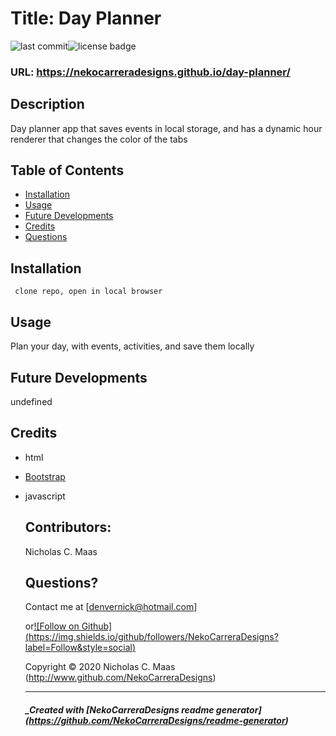 
  # Title: Day Planner

  ![last commit](https://img.shields.io/github/last-commit/NekoCarreraDesigns/Day-planner?style=flat-square)![license badge](https://img.shields.io/github/license/NekoCarreraDesigns/Day-planner?style=flat-square)

  ### URL: https://nekocarreradesigns.github.io/day-planner/

  ## Description 
  
  Day planner app that saves events in local storage, and has a dynamic hour renderer that changes the color of the tabs

  ## Table of Contents 
   
  * [Installation](#installation)
  * [Usage](#usage)
  * [Future Developments](#futureDevelopments)
  * [Credits](#credits)
  * [Questions](#questions)
  
  ## Installation 
  ``  clone repo, open in local browser
  ``  
  ## Usage 
  
  Plan your day, with events, activities, and save them locally

  ## Future Developments

  undefined

  ## Credits

  * html

* [Bootstrap](https://getbootstrap.com/)

* javascript

  ## Contributors: 
  
  Nicholas C. Maas

  ## Questions?

  Contact me at  [denvernick@hotmail.com]
  
  or[![Follow on Github] (https://img.shields.io/github/followers/NekoCarreraDesigns?label=Follow&style=social)](http://www.github.com/NekoCarreraDesigns)

  Copyright © 2020 Nicholas C. Maas (http://www.github.com/NekoCarreraDesigns)

  ---

  ##### _Created with [NekoCarreraDesigns readme generator] (https://github.com/NekoCarreraDesigns/readme-generator)

  
